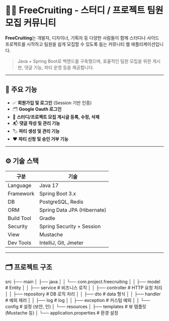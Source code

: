 # 🧑‍💻 FreeCruiting - 스터디 / 프로젝트 팀원 모집 커뮤니티

**FreeCruiting**는 개발자, 디자이너, 기획자 등 다양한 사람들이 함께 스터디나 사이드 프로젝트를 시작하고 팀원을 쉽게 모집할 수 있도록 돕는 커뮤니티 웹 애플리케이션입니다.

> Java + Spring Boot로 백엔드를 구축했으며, 효율적인 팀원 모집을 위한 게시판, 댓글 기능, 파티 운영 등을 제공합니다.

---

## 📌 주요 기능

- ✅ **회원가입 및 로그인** (Session 기반 인증)
- 🗂️ **Google Oauth 로그인**
- 📝 **스터디/프로젝트 모집 게시글 등록, 수정, 삭제**
- 📬 **댓글 작성 및 관리 기능**
- 🏷️ **파티 생성 및 관리 기능**
- ❤️ **파티 신청 및 승인 거부 기능**
---

## ⚙️ 기술 스택

| 구분       | 기술 |
|------------|------|
| Language   | Java 17 |
| Framework  | Spring Boot 3.x |
| DB         | PostgreSQL, Redis|
| ORM        | Spring Data JPA (Hibernate) |
| Build Tool | Gradle |
| Security   | Spring Security + Session |
| View       | Mustache|
| Dev Tools  | IntelliJ, Git, Jmeter |

---

## 🗂️ 프로젝트 구조
src
├── main
│ ├── java
│ │ └── com.project.freecruiting
│ │ ├── model # Entity
│ │ ├── service # 비즈니스 로직
│ │ ├── controller # HTTP 요청 처리
│ │ ├── repository # DB 로직 처리
│ │ ├── dto # data 형식
│ │ ├── handler # 예외 체러
│ │ ├── log # log
│ │ ├── exception # 커스텀 예외
│ │ └── config # 설정 (보안, 인)
│ └── resources
│ ├── templates # 뷰 템플릿 (Mustache 등)
│ └── application.properties # 환경 설정

